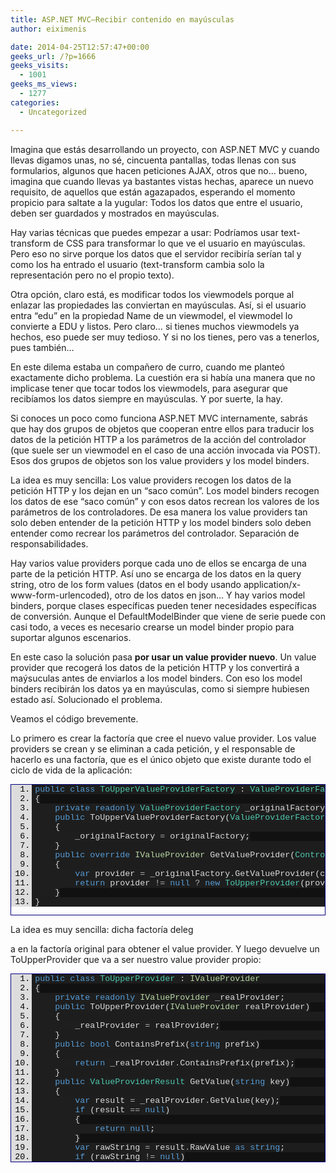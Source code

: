 ```yaml
---
title: ASP.NET MVC–Recibir contenido en mayúsculas
author: eiximenis

date: 2014-04-25T12:57:47+00:00
geeks_url: /?p=1666
geeks_visits:
  - 1001
geeks_ms_views:
  - 1277
categories:
  - Uncategorized

---
```

Imagina que estás desarrollando un proyecto, con ASP.NET MVC y cuando llevas digamos unas, no sé, cincuenta pantallas, todas llenas con sus formularios, algunos que hacen peticiones AJAX, otros que no… bueno, imagina que cuando llevas ya bastantes vistas hechas, aparece un nuevo requisito, de aquellos que están agazapados, esperando el momento propicio para saltate a la yugular: Todos los datos que entre el usuario, deben ser guardados y mostrados en mayúsculas.

Hay varias técnicas que puedes empezar a usar: Podríamos usar text-transform de CSS para transformar lo que ve el usuario en mayúsculas. Pero eso no sirve porque los datos que el servidor recibiría serían tal y como los ha entrado el usuario (text-transform cambia solo la representación pero no el propio texto).

Otra opción, claro está, es modificar todos los viewmodels porque al enlazar las propiedades las conviertan en mayúsculas. Así, si el usuario entra “edu” en la propiedad Name de un viewmodel, el viewmodel lo convierte a EDU y listos. Pero claro… si tienes muchos viewmodels ya hechos, eso puede ser muy tedioso. Y si no los tienes, pero vas a tenerlos, pues también…

En este dilema estaba un compañero de curro, cuando me planteó exactamente dicho problema. La cuestión era si había una manera que no implicase tener que tocar todos los viewmodels, para asegurar que recibíamos los datos siempre en mayúsculas. Y por suerte, la hay.

Si conoces un poco como funciona ASP.NET MVC internamente, sabrás que hay dos grupos de objetos que cooperan entre ellos para traducir los datos de la petición HTTP a los parámetros de la acción del controlador (que suele ser un viewmodel en el caso de una acción invocada via POST). Esos dos grupos de objetos son los value providers y los model binders.

La idea es muy sencilla: Los value providers recogen los datos de la petición HTTP y los dejan en un “saco común”. Los model binders recogen los datos de ese “saco común” y con esos datos recrean los valores de los parámetros de los controladores. De esa manera los value providers tan solo deben entender de la petición HTTP y los model binders solo deben entender como recrear los parámetros del controlador. Separación de responsabilidades.

Hay varios value providers porque cada uno de ellos se encarga de una parte de la petición HTTP. Así uno se encarga de los datos en la query string, otro de los form values (datos en el body usando application/x-www-form-urlencoded), otro de los datos en json… Y hay varios model binders, porque clases específicas pueden tener necesidades específicas de conversión. Aunque el DefaultModelBinder que viene de serie puede con casi todo, a veces es necesario crearse un model binder propio para suportar algunos escenarios.

En este caso la solución pasa **por usar un value provider nuevo**. Un value provider que recogerá los datos de la petición HTTP y los convertirá a maýsuculas antes de enviarlos a los model binders. Con eso los model binders recibirán los datos ya en mayúsculas, como si siempre hubiesen estado así. Solucionado el problema.

Veamos el código brevemente.

Lo primero es crear la factoría que cree el nuevo value provider. Los value providers se crean y se eliminan a cada petición, y el responsable de hacerlo es una factoría, que es el único objeto que existe durante todo el ciclo de vida de la aplicación:

<div id="scid:9ce6104f-a9aa-4a17-a79f-3a39532ebf7c:5d4e1588-cb87-4f16-8ca5-6c08899fbd46" class="wlWriterEditableSmartContent" style="float: none; padding-bottom: 0px; padding-top: 0px; padding-left: 0px; margin: 0px; display: inline; padding-right: 0px">
  <div style="border: #000080 1px solid; color: #000; font-family: 'Courier New', Courier, Monospace; font-size: 10pt">
    <div style="background: #ddd; max-height: 300px; overflow: auto">
      <ol start="1" style="background: #1d1d1d; margin: 0 0 0 2.5em; padding: 0 0 0 5px; white-space: nowrap">
        <li>
          <span style="background:#1e1e1e;color:#569cd6">public</span><span style="background:#1e1e1e;color:#dcdcdc"> </span><span style="background:#1e1e1e;color:#569cd6">class</span><span style="background:#1e1e1e;color:#dcdcdc"> </span><span style="background:#1e1e1e;color:#4ec9b0">ToUpperValueProviderFactory</span><span style="background:#1e1e1e;color:#dcdcdc"> : </span><span style="background:#1e1e1e;color:#4ec9b0">ValueProviderFactory</span>
        </li>
        <li style="background: #111111">
          <span style="background:#1e1e1e;color:#dcdcdc">{</span>
        </li>
        <li>
          <span style="background:#1e1e1e;color:#dcdcdc">    </span><span style="background:#1e1e1e;color:#569cd6">private</span><span style="background:#1e1e1e;color:#dcdcdc"> </span><span style="background:#1e1e1e;color:#569cd6">readonly</span><span style="background:#1e1e1e;color:#dcdcdc"> </span><span style="background:#1e1e1e;color:#4ec9b0">ValueProviderFactory</span><span style="background:#1e1e1e;color:#dcdcdc"> _originalFactory;</span>
        </li>
        <li style="background: #111111">
          <span style="background:#1e1e1e;color:#dcdcdc">    </span><span style="background:#1e1e1e;color:#569cd6">public</span><span style="background:#1e1e1e;color:#dcdcdc"> ToUpperValueProviderFactory(</span><span style="background:#1e1e1e;color:#4ec9b0">ValueProviderFactory</span><span style="background:#1e1e1e;color:#dcdcdc"> originalFactory)</span>
        </li>
        <li>
          <span style="background:#1e1e1e;color:#dcdcdc">    {</span>
        </li>
        <li style="background: #111111">
          <span style="background:#1e1e1e;color:#dcdcdc">        _originalFactory </span><span style="background:#1e1e1e;color:#b4b4b4">=</span><span style="background:#1e1e1e;color:#dcdcdc"> originalFactory;</span>
        </li>
        <li>
          <span style="background:#1e1e1e;color:#dcdcdc">    }</span>
        </li>
        <li style="background: #111111">
          <span style="background:#1e1e1e;color:#dcdcdc">    </span><span style="background:#1e1e1e;color:#569cd6">public</span><span style="background:#1e1e1e;color:#dcdcdc"> </span><span style="background:#1e1e1e;color:#569cd6">override</span><span style="background:#1e1e1e;color:#dcdcdc"> </span><span style="background:#1e1e1e;color:#b8d7a3">IValueProvider</span><span style="background:#1e1e1e;color:#dcdcdc"> GetValueProvider(</span><span style="background:#1e1e1e;color:#4ec9b0">ControllerContext</span><span style="background:#1e1e1e;color:#dcdcdc"> controllerContext)</span>
        </li>
        <li>
          <span style="background:#1e1e1e;color:#dcdcdc">    {</span>
        </li>
        <li style="background: #111111">
          <span style="background:#1e1e1e;color:#dcdcdc">        </span><span style="background:#1e1e1e;color:#569cd6">var</span><span style="background:#1e1e1e;color:#dcdcdc"> provider </span><span style="background:#1e1e1e;color:#b4b4b4">=</span><span style="background:#1e1e1e;color:#dcdcdc"> _originalFactory</span><span style="background:#1e1e1e;color:#b4b4b4">.</span><span style="background:#1e1e1e;color:#dcdcdc">GetValueProvider(controllerContext);</span>
        </li>
        <li>
          <span style="background:#1e1e1e;color:#dcdcdc">        </span><span style="background:#1e1e1e;color:#569cd6">return</span><span style="background:#1e1e1e;color:#dcdcdc"> provider </span><span style="background:#1e1e1e;color:#b4b4b4">!=</span><span style="background:#1e1e1e;color:#dcdcdc"> </span><span style="background:#1e1e1e;color:#569cd6">null</span><span style="background:#1e1e1e;color:#dcdcdc"> </span><span style="background:#1e1e1e;color:#b4b4b4">?</span><span style="background:#1e1e1e;color:#dcdcdc"> </span><span style="background:#1e1e1e;color:#569cd6">new</span><span style="background:#1e1e1e;color:#dcdcdc"> </span><span style="background:#1e1e1e;color:#4ec9b0">ToUpperProvider</span><span style="background:#1e1e1e;color:#dcdcdc">(provider) : </span><span style="background:#1e1e1e;color:#569cd6">null</span><span style="background:#1e1e1e;color:#dcdcdc">;</span>
        </li>
        <li style="background: #111111">
          <span style="background:#1e1e1e;color:#dcdcdc">    }</span>
        </li>
        <li>
          <span style="background:#1e1e1e;color:#dcdcdc">}</span>
        </li>
      </ol>
    </div></p>
  </div></p>
</div>

La idea es muy sencilla: dicha factoría deleg
  
a en la factoría original para obtener el value provider. Y luego devuelve un ToUpperProvider que va a ser nuestro value provider propio:

<div id="scid:9ce6104f-a9aa-4a17-a79f-3a39532ebf7c:c724ebf7-4ad6-4b89-a96c-399fe6a7aed6" class="wlWriterEditableSmartContent" style="float: none; padding-bottom: 0px; padding-top: 0px; padding-left: 0px; margin: 0px; display: inline; padding-right: 0px">
  <div style="border: #000080 1px solid; color: #000; font-family: 'Courier New', Courier, Monospace; font-size: 10pt">
    <div style="background: #ddd; max-height: 300px; overflow: auto">
      <ol start="1" style="background: #1d1d1d; margin: 0 0 0 2.5em; padding: 0 0 0 5px; white-space: nowrap">
        <li>
          <span style="background:#1e1e1e;color:#569cd6">public</span><span style="background:#1e1e1e;color:#dcdcdc"> </span><span style="background:#1e1e1e;color:#569cd6">class</span><span style="background:#1e1e1e;color:#dcdcdc"> </span><span style="background:#1e1e1e;color:#4ec9b0">ToUpperProvider</span><span style="background:#1e1e1e;color:#dcdcdc"> : </span><span style="background:#1e1e1e;color:#b8d7a3">IValueProvider</span>
        </li>
        <li style="background: #111111">
          <span style="background:#1e1e1e;color:#dcdcdc">{</span>
        </li>
        <li>
          <span style="background:#1e1e1e;color:#dcdcdc">    </span><span style="background:#1e1e1e;color:#569cd6">private</span><span style="background:#1e1e1e;color:#dcdcdc"> </span><span style="background:#1e1e1e;color:#569cd6">readonly</span><span style="background:#1e1e1e;color:#dcdcdc"> </span><span style="background:#1e1e1e;color:#b8d7a3">IValueProvider</span><span style="background:#1e1e1e;color:#dcdcdc"> _realProvider;</span>
        </li>
        <li style="background: #111111">
          <span style="background:#1e1e1e;color:#dcdcdc">    </span><span style="background:#1e1e1e;color:#569cd6">public</span><span style="background:#1e1e1e;color:#dcdcdc"> ToUpperProvider(</span><span style="background:#1e1e1e;color:#b8d7a3">IValueProvider</span><span style="background:#1e1e1e;color:#dcdcdc"> realProvider)</span>
        </li>
        <li>
          <span style="background:#1e1e1e;color:#dcdcdc">    {</span>
        </li>
        <li style="background: #111111">
          <span style="background:#1e1e1e;color:#dcdcdc">        _realProvider </span><span style="background:#1e1e1e;color:#b4b4b4">=</span><span style="background:#1e1e1e;color:#dcdcdc"> realProvider;</span>
        </li>
        <li>
          <span style="background:#1e1e1e;color:#dcdcdc">    }</span>
        </li>
        <li style="background: #111111">
          <span style="background:#1e1e1e;color:#dcdcdc">    </span><span style="background:#1e1e1e;color:#569cd6">public</span><span style="background:#1e1e1e;color:#dcdcdc"> </span><span style="background:#1e1e1e;color:#569cd6">bool</span><span style="background:#1e1e1e;color:#dcdcdc"> ContainsPrefix(</span><span style="background:#1e1e1e;color:#569cd6">string</span><span style="background:#1e1e1e;color:#dcdcdc"> prefix)</span>
        </li>
        <li>
          <span style="background:#1e1e1e;color:#dcdcdc">    {</span>
        </li>
        <li style="background: #111111">
          <span style="background:#1e1e1e;color:#dcdcdc">        </span><span style="background:#1e1e1e;color:#569cd6">return</span><span style="background:#1e1e1e;color:#dcdcdc"> _realProvider</span><span style="background:#1e1e1e;color:#b4b4b4">.</span><span style="background:#1e1e1e;color:#dcdcdc">ContainsPrefix(prefix);</span>
        </li>
        <li>
          <span style="background:#1e1e1e;color:#dcdcdc">    }</span>
        </li>
        <li style="background: #111111">
          <span style="background:#1e1e1e;color:#dcdcdc">    </span><span style="background:#1e1e1e;color:#569cd6">public</span><span style="background:#1e1e1e;color:#dcdcdc"> </span><span style="background:#1e1e1e;color:#4ec9b0">ValueProviderResult</span><span style="background:#1e1e1e;color:#dcdcdc"> GetValue(</span><span style="background:#1e1e1e;color:#569cd6">string</span><span style="background:#1e1e1e;color:#dcdcdc"> key)</span>
        </li>
        <li>
          <span style="background:#1e1e1e;color:#dcdcdc">    {</span>
        </li>
        <li style="background: #111111">
          <span style="background:#1e1e1e;color:#dcdcdc">        </span><span style="background:#1e1e1e;color:#569cd6">var</span><span style="background:#1e1e1e;color:#dcdcdc"> result </span><span style="background:#1e1e1e;color:#b4b4b4">=</span><span style="background:#1e1e1e;color:#dcdcdc"> _realProvider</span><span style="background:#1e1e1e;color:#b4b4b4">.</span><span style="background:#1e1e1e;color:#dcdcdc">GetValue(key);</span>
        </li>
        <li>
          <span style="background:#1e1e1e;color:#dcdcdc">        </span><span style="background:#1e1e1e;color:#569cd6">if</span><span style="background:#1e1e1e;color:#dcdcdc"> (result </span><span style="background:#1e1e1e;color:#b4b4b4">==</span><span style="background:#1e1e1e;color:#dcdcdc"> </span><span style="background:#1e1e1e;color:#569cd6">null</span><span style="background:#1e1e1e;color:#dcdcdc">)</span>
        </li>
        <li style="background: #111111">
          <span style="background:#1e1e1e;color:#dcdcdc">        {</span>
        </li>
        <li>
          <span style="background:#1e1e1e;color:#dcdcdc">            </span><span style="background:#1e1e1e;color:#569cd6">return</span><span style="background:#1e1e1e;color:#dcdcdc"> </span><span style="background:#1e1e1e;color:#569cd6">null</span><span style="background:#1e1e1e;color:#dcdcdc">;</span>
        </li>
        <li style="background: #111111">
          <span style="background:#1e1e1e;color:#dcdcdc">        }</span>
        </li>
        <li>
          <span style="background:#1e1e1e;color:#dcdcdc">        </span><span style="background:#1e1e1e;color:#569cd6">var</span><span style="background:#1e1e1e;color:#dcdcdc"> rawString </span><span style="background:#1e1e1e;color:#b4b4b4">=</span><span style="background:#1e1e1e;color:#dcdcdc"> result</span><span style="background:#1e1e1e;color:#b4b4b4">.</span><span style="background:#1e1e1e;color:#dcdcdc">RawValue </span><span style="background:#1e1e1e;color:#569cd6">as</span><span style="background:#1e1e1e;color:#dcdcdc"> </span><span style="background:#1e1e1e;color:#569cd6">string</span><span style="background:#1e1e1e;color:#dcdcdc">;</span>
        </li>
        <li style="background: #111111">
          <span style="background:#1e1e1e;color:#dcdcdc">        </span><span style="background:#1e1e1e;color:#569cd6">if</span><span style="background:#1e1e1e;color:#dcdcdc"> (rawString </span><span style="background:#1e1e1e;color:#b4b4b4">!=</span><span style="background:#1e1e1e;color:#dcdcdc"> </span><span style="background:#1e1e1e;color:#569cd6">null</span><span style="background:#1e1e1e;color:#dcdcdc">)</span>
        </li>
        <li>
          <span style="background:#1e1e1e;color:#dcdcdc">        {</span>
        </li>
        <li style="background: #111111">
          <span style="background:#1e1e1e;color:#dcdcdc">            </span><span style="background:#1e1e1e;color:#569cd6">return</span><span style="background:#1e1e1e;color:#dcdcdc"> </span><span style="background:#1e1e1e;color:#569cd6">new</span><span style="background:#1e1e1e;color:#dcdcdc"> </span><span style="background:#1e1e1e;color:#4ec9b0">ValueProviderResult</span><span style="background:#1e1e1e;color:#dcdcdc">(rawString</span><span style="background:#1e1e1e;color:#b4b4b4">.</span><span style="background:#1e1e1e;color:#dcdcdc">ToUpperInvariant(), </span>
        </li>
        <li>
          <span style="background:#1e1e1e;color:#dcdcdc">                result</span><span style="background:#1e1e1e;color:#b4b4b4">.</span><span style="background:#1e1e1e;color:#dcdcdc">AttemptedValue</span><span style="background:#1e1e1e;color:#b4b4b4">.</span><span style="background:#1e1e1e;color:#dcdcdc">ToUpperInvariant(),</span>
        </li>
        <li style="background: #111111">
          <span style="background:#1e1e1e;color:#dcdcdc">                result</span><span style="background:#1e1e1e;color:#b4b4b4">.</span><span style="background:#1e1e1e;color:#dcdcdc">Culture);</span>
        </li>
        <li>
          <span style="background:#1e1e1e;color:#dcdcdc">        }</span>
        </li>
        <li style="background: #111111">
          <span style="background:#1e1e1e;color:#dcdcdc">        </span><span style="background:#1e1e1e;color:#569cd6">var</span><span style="background:#1e1e1e;color:#dcdcdc"> rawStrings </span><span style="background:#1e1e1e;color:#b4b4b4">=</span><span style="background:#1e1e1e;color:#dcdcdc"> result</ span><span style="background:#1e1e1e;color:#b4b4b4">.</span><span style="background:#1e1e1e;color:#dcdcdc">RawValue </span><span style="background:#1e1e1e;color:#569cd6">as</span><span style="background:#1e1e1e;color:#dcdcdc"> </span><span style="background:#1e1e1e;color:#569cd6">string</span><span style="background:#1e1e1e;color:#dcdcdc">[];</span></li> 
          
          <li>
            <span style="background:#1e1e1e;color:#dcdcdc">        </span><span style="background:#1e1e1e;color:#569cd6">if</span><span style="background:#1e1e1e;color:#dcdcdc"> (rawStrings </span><span style="background:#1e1e1e;color:#b4b4b4">!=</span><span style="background:#1e1e1e;color:#dcdcdc"> </span><span style="background:#1e1e1e;color:#569cd6">null</span><span style="background:#1e1e1e;color:#dcdcdc">)</span>
          </li>
          <li style="background: #111111">
            <span style="background:#1e1e1e;color:#dcdcdc">        {</span>
          </li>
          <li>
            <span style="background:#1e1e1e;color:#dcdcdc">            </span><span style="background:#1e1e1e;color:#569cd6">return</span><span style="background:#1e1e1e;color:#dcdcdc"> </span><span style="background:#1e1e1e;color:#569cd6">new</span><span style="background:#1e1e1e;color:#dcdcdc"> </span><span style="background:#1e1e1e;color:#4ec9b0">ValueProviderResult</span><span style="background:#1e1e1e;color:#dcdcdc">(</span>
          </li>
          <li style="background: #111111">
            <span style="background:#1e1e1e;color:#dcdcdc">                rawStrings</span><span style="background:#1e1e1e;color:#b4b4b4">.</span><span style="background:#1e1e1e;color:#dcdcdc">Select(s </span><span style="background:#1e1e1e;color:#b4b4b4">=></span><span style="background:#1e1e1e;color:#dcdcdc"> s </span><span style="background:#1e1e1e;color:#b4b4b4">!=</span><span style="background:#1e1e1e;color:#dcdcdc"> </span><span style="background:#1e1e1e;color:#569cd6">null</span><span style="background:#1e1e1e;color:#dcdcdc"> </span><span style="background:#1e1e1e;color:#b4b4b4">?</span><span style="background:#1e1e1e;color:#dcdcdc"> s</span><span style="background:#1e1e1e;color:#b4b4b4">.</span><span style="background:#1e1e1e;color:#dcdcdc">ToUpperInvariant() : </span><span style="background:#1e1e1e;color:#569cd6">null</span><span style="background:#1e1e1e;color:#dcdcdc">)</span><span style="background:#1e1e1e;color:#b4b4b4">.</span><span style="background:#1e1e1e;color:#dcdcdc">ToArray(),</span>
          </li>
          <li>
            <span style="background:#1e1e1e;color:#dcdcdc">                result</span><span style="background:#1e1e1e;color:#b4b4b4">.</span><span style="background:#1e1e1e;color:#dcdcdc">AttemptedValue</span><span style="background:#1e1e1e;color:#b4b4b4">.</span><span style="background:#1e1e1e;color:#dcdcdc">ToUpperInvariant(),</span>
          </li>
          <li style="background: #111111">
            <span style="background:#1e1e1e;color:#dcdcdc">                result</span><span style="background:#1e1e1e;color:#b4b4b4">.</span><span style="background:#1e1e1e;color:#dcdcdc">Culture);</span>
          </li>
          <li>
            <span style="background:#1e1e1e;color:#dcdcdc">        }</span>
          </li>
          <li style="background: #111111">
            <span style="background:#1e1e1e;color:#dcdcdc">        </span><span style="background:#1e1e1e;color:#569cd6">return</span><span style="background:#1e1e1e;color:#dcdcdc"> result;</span>
          </li>
          <li>
            <span style="background:#1e1e1e;color:#dcdcdc">    }</span>
          </li>
          <li style="background: #111111">
            <span style="background:#1e1e1e;color:#dcdcdc">}</span>
          </li></ol></div> </p></div> </p></div> 
          
          <p>
            La clase ToUpperProvider implementa la interfaz IValueProvider, pero delega en el value provider original.
          </p>
          
          <p>
            Lo único que hace es, en el método GetValue, una vez que tiene el valor original obtenido por el value provider original convertirlo a mayúsculas. Tratamos dos casuísticas: que el valor sea una cadena o un array de cadenas.
          </p>
          
          <p>
            ¡Y listos!
          </p>
          
          <p>
            El último paso es configurar ASP.NET MVC. P. ej. para hacer que todos los datos enviados via POST usando form data (es decir, un submit de form estándard) se reciban en mayúsculas basta con hacer (en el Application_Start de Global.asax.cs):
          </p>
          
          <div id="scid:9ce6104f-a9aa-4a17-a79f-3a39532ebf7c:86cedda7-27b7-4dbc-993a-65dc895e5148" class="wlWriterEditableSmartContent" style="float: none; padding-bottom: 0px; padding-top: 0px; padding-left: 0px; margin: 0px; display: inline; padding-right: 0px">
            <div style="border: #000080 1px solid; color: #000; font-family: 'Courier New', Courier, Monospace; font-size: 10pt">
              <div style="background: #ddd; max-height: 300px; overflow: auto">
                <ol start="1" style="background: #1d1d1d; margin: 0 0 0 2em; padding: 0 0 0 5px; white-space: nowrap">
                  <li>
                    <span style="background:#1e1e1e;color:#569cd6">var</span><span style="background:#1e1e1e;color:#dcdcdc"> old </span><span style="background:#1e1e1e;color:#b4b4b4">=</span><span style="background:#1e1e1e;color:#dcdcdc"> </span><span style="background:#1e1e1e;color:#4ec9b0">ValueProviderFactories</span><span style="background:#1e1e1e;color:#b4b4b4">.</span><span style="background:#1e1e1e;color:#dcdcdc">Factories</span><span style="background:#1e1e1e;color:#b4b4b4">.</span><span style="background:#1e1e1e;color:#dcdcdc">OfType</span><span style="background:#1e1e1e;color:#b4b4b4"><</span><span style="background:#1e1e1e;color:#4ec9b0">FormValueProviderFactory</span><span style="background:#1e1e1e;color:#b4b4b4">></span><span style="background:#1e1e1e;color:#dcdcdc">()</span><span style="background:#1e1e1e;color:#b4b4b4">.</span><span style="background:#1e1e1e;color:#dcdcdc">FirstOrDefault();</span>
                  </li>
                  <li style="background: #111111">
                    <span style="background:#1e1e1e;color:#569cd6">if</span><span style="background:#1e1e1e;color:#dcdcdc"> (old </span><span style="background:#1e1e1e;color:#b4b4b4">!=</span><span style="background:#1e1e1e;color:#dcdcdc"> </span><span style="background:#1e1e1e;color:#569cd6">null</span><span style="background:#1e1e1e;color:#dcdcdc">)</span>
                  </li>
                  <li>
                    <span style="background:#1e1e1e;color:#dcdcdc">{</span>
                  </li>
                  <li style="background: #111111">
                    <span style="background:#1e1e1e;color:#dcdcdc">    </span><span style="background:#1e1e1e;color:#4ec9b0">ValueProviderFactories</span><span style="background:#1e1e1e;color:#b4b4b4">.</span><span style="background:#1e1e1e;color:#dcdcdc">Factories</span><span style="background:#1e1e1e;color:#b4b4b4">.</span><span style="background:#1e1e1e;color:#dcdcdc">Remove(old);</span>
                  </li>
                  <li>
                    <span style="background:#1e1e1e;color:#dcdcdc">    </span><span style="background:#1e1e1e;color:#4ec9b0">ValueProviderFactories</span><span style="background:#1e1e1e;color:#b4b4b4">.</span><span style="background:#1e1e1e;color:#dcdcdc">Factories</span><span style="background:#1e1e1e;color:#b4b4b4">.</span><span style="background:#1e1e1e;color:#dcdcdc">Add(</span><span style="background:#1e1e1e;color:#569cd6">new</span><span style="background:#1e1e1e;color:#dcdcdc"> </span><span style="background:#1e1e1e;color:#4ec9b0">ToUpperValueProviderFactory</span><span style="background:#1e1e1e;color:#dcdcdc">(old));</span>
                  </li>
                  <li style="background: #111111">
                    <span style="background:#1e1e1e;color:#dcdcdc">}</span>
                  </li>
                </ol>
              </div></p>
            </div></p>
          </div>
          
          <p>
            Con eso sustituimos la factoría original que devuelve el value provider que se encarga de los datos en el form data por nuestra propia factoría.
          </p>
          
          <p>
            Para probarlo basta con crear una vista con un formulario y hacer un post normal y corriente… y verás que todos los datos que se entren se pasarán a mayúsculas automáticamente 🙂
          </p>
          
          <p>
            Saludos!
          </p>